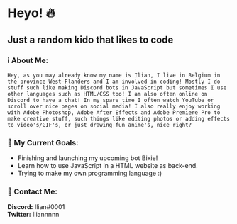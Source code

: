 # Heyo! 🔥

## Just a random kido that likes to code

### ℹ️ About Me:
`Hey, as you may already know my name is Ilian, I live in Belgium in the province West-Flanders and I am involved in
coding! Mostly I do stuff such like making Discord bots in JavaScript but sometimes I use other languages such as HTML/CSS too!
I am also often online on Discord to have a chat! In my spare time I often watch
YouTube or scroll over nice pages on social media! I also really enjoy working
with Adobe Photoshop, Adobe After Effects and Adobe Premiere Pro
to make creative stuff, such things like editing photos or adding effects to video's/GIF's,
or just drawing fun anime's, nice right?`

### 🔮 My Current Goals: 
- Finishing and launching my upcoming bot Bixie!
- Learn how to use JavaScript in a HTML website as back-end.
- Trying to make my own programming language :)

### 📱 Contact Me:
**Discord:** Ilian#0001  
**Twitter:** Iliannnnn
